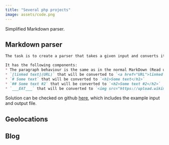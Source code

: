 ```yaml
---
title: "Several php projects"
image: assets/code.png
---
```


Simplified Markdown parser.

## Markdown parser
```Markdown
The task is to create a parser that takes a given input and converts it to some output using some of the standard MarkDown components and some special flavor.

It has the following components:
* The paragraph behaviour is the same as in the normal MarkDown (Read up on it [here](https://daringfireball.net/projects/markdown/syntax#p))
* `[linked text](URL)` that will be converted to `<a href="URL">linked text</a>`
* `# Some text` that will be converted to `<h1>Some text</h1>`
* `## Some text #2` that will be converted to `<h2>Some text #2</h2>`
* `___EAT___` that will be converted to `<img src="https://upload.wikimedia.org/wikipedia/commons/thumb/0/03/Broccoli_and_cross_section_edit.jpg/320px-Broccoli_and_cross_section_edit.jpg" title="Broccoli is yummy!" alt="A lovely picture of broccoli" />`
```

Solution can be checked on github [here](https://github.com/inesucrvenom/inesucrvenom.github.io/tree/master/projects/php/markdown-parser), which includes the example input and output file.

## Geolocations

## Blog
